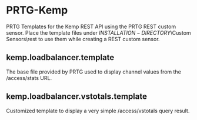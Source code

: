 # PRTG-Kemp
PRTG Templates for the Kemp REST API using the PRTG REST custom sensor. Place the template files under $INSTALLATION-DIRECTORY$\Custom Sensors\rest to use them while creating a REST custom sensor.

## kemp.loadbalancer.template

The base file provided by PRTG used to display channel values from the /access/stats URL.

## kemp.loadbalancer.vstotals.template

Customized template to display a very simple /access/vstotals query result.
